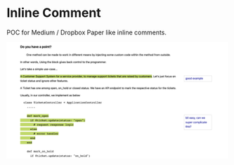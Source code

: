 # Inline Comment

POC for Medium / Dropbox Paper like inline comments.

![sample screenshot](./public/images/sample_ss.png)